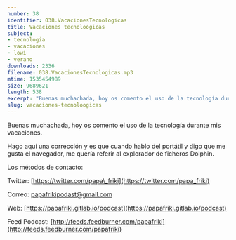 ```yaml
---
number: 38
identifier: 038.VacacionesTecnologicas
title: Vacaciones tecnoloógicas
subject:
- tecnologia
- vacaciones
- lowi
- verano
downloads: 2336
filename: 038.VacacionesTecnologicas.mp3
mtime: 1535454989
size: 9689621
length: 538
excerpt: "Buenas muchachada, hoy os comento el uso de la tecnología durante mis vacaciones.   \n\nHago aquí una corrección y es que cuando hablo del portátil y digo que me gusta el navegador, me quería referir al explorador de ficheros Dolphin.  \n\nLos métodos de contacto:  \n\nTwitter: [https://twitter.com/papa\\_friki](https://twitter.com/papa_friki)\n\nCorreo: [papafrikipodast@gmail.com](https://archive.org/details/papafrikipodast@gmail.com)\n\nWeb: [https://papafriki.gitlab.io/podcast](https://papafriki.gitlab.io/podcast)\n\nFeed Podcast: [http://feeds.feedburner.com/papafriki](http://feeds.feedburner.com/papafriki)"
slug: vacaciones-tecnoloogicas
---
```

Buenas muchachada, hoy os comento el uso de la tecnología durante mis vacaciones.

Hago aquí una corrección y es que cuando hablo del portátil y digo que me gusta el navegador, me quería referir al explorador de ficheros Dolphin.

Los métodos de contacto:

Twitter: [https://twitter.com/papa\_friki](https://twitter.com/papa_friki)

Correo: [papafrikipodast@gmail.com](https://archive.org/details/papafrikipodast@gmail.com)

Web: [https://papafriki.gitlab.io/podcast](https://papafriki.gitlab.io/podcast)

Feed Podcast: [http://feeds.feedburner.com/papafriki](http://feeds.feedburner.com/papafriki)